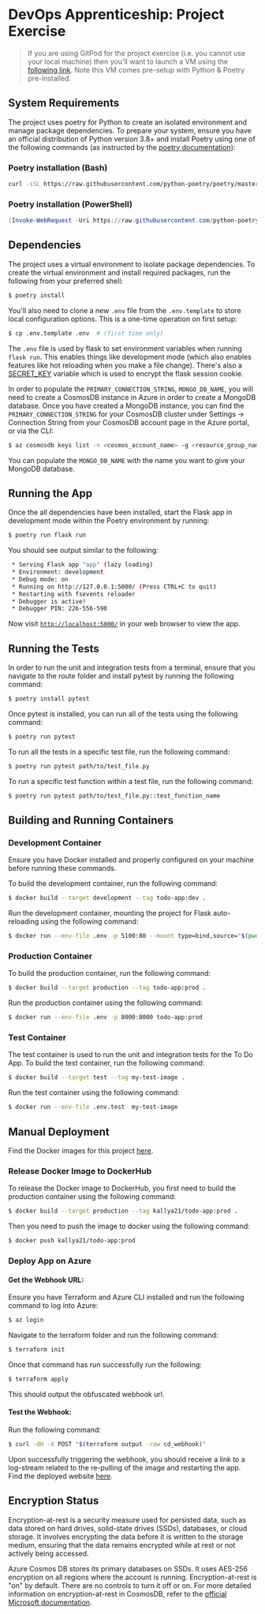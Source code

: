 # DevOps Apprenticeship: Project Exercise

> If you are using GitPod for the project exercise (i.e. you cannot use your local machine) then you'll want to launch a VM using the [following link](https://gitpod.io/#https://github.com/CorndelWithSoftwire/DevOps-Course-Starter). Note this VM comes pre-setup with Python & Poetry pre-installed.

## System Requirements

The project uses poetry for Python to create an isolated environment and manage package dependencies. To prepare your system, ensure you have an official distribution of Python version 3.8+ and install Poetry using one of the following commands (as instructed by the [poetry documentation](https://python-poetry.org/docs/#system-requirements)):

### Poetry installation (Bash)

```bash
curl -sSL https://raw.githubusercontent.com/python-poetry/poetry/master/install-poetry.py | python -
```

### Poetry installation (PowerShell)

```powershell
(Invoke-WebRequest -Uri https://raw.githubusercontent.com/python-poetry/poetry/master/install-poetry.py -UseBasicParsing).Content | python -
```

## Dependencies

The project uses a virtual environment to isolate package dependencies. To create the virtual environment and install required packages, run the following from your preferred shell:

```bash
$ poetry install
```

You'll also need to clone a new `.env` file from the `.env.template` to store local configuration options. This is a one-time operation on first setup:

```bash
$ cp .env.template .env  # (first time only)
```

The `.env` file is used by flask to set environment variables when running `flask run`. This enables things like development mode (which also enables features like hot reloading when you make a file change). There's also a [SECRET_KEY](https://flask.palletsprojects.com/en/1.1.x/config/#SECRET_KEY) variable which is used to encrypt the flask session cookie.

In order to populate the `PRIMARY_CONNECTION_STRING`, `MONGO_DB_NAME`, you will need to create a CosmosDB instance in Azure in order to create a MongoDB database. Once you have created a MongoDB instance, you can find the `PRIMARY_CONNECTION_STRING` for your CosmosDB cluster under Settings -> Connection String from your CosmosDB account page in the Azure portal, or via the CLI:
```bash
$ az cosmosdb keys list -n <cosmos_account_name> -g <resource_group_name> --type connection-strings
```
You can populate the `MONGO_DB_NAME` with the name you want to give your MongoDB database.

## Running the App

Once the all dependencies have been installed, start the Flask app in development mode within the Poetry environment by running:
```bash
$ poetry run flask run
```

You should see output similar to the following:
```bash
 * Serving Flask app "app" (lazy loading)
 * Environment: development
 * Debug mode: on
 * Running on http://127.0.0.1:5000/ (Press CTRL+C to quit)
 * Restarting with fsevents reloader
 * Debugger is active!
 * Debugger PIN: 226-556-590
```
Now visit [`http://localhost:5000/`](http://localhost:5000/) in your web browser to view the app.

## Running the Tests

In order to run the unit and integration tests from a terminal, ensure that you navigate to the route folder and install pytest by running the following command:
```bash
$ poetry install pytest
```
Once pytest is installed, you can run all of the tests using the following command:
```bash
$ poetry run pytest
```
To run all the tests in a specific test file, run the following command:
```bash
$ poetry run pytest path/to/test_file.py
```
To run a specific test function within a test file, run the following command:
```bash
$ poetry run pytest path/to/test_file.py::test_function_name
```
## Building and Running Containers

### Development Container
Ensure you have Docker installed and properly configured on your machine before running these commands.

To build the development container, run the following command:
```bash
$ docker build --target development --tag todo-app:dev .
```
Run the development container, mounting the project for Flask auto-reloading using the following command:
```bash
$ docker run --env-file .env -p 5100:80 --mount type=bind,source="$(pwd)"/todo_app,target=/app/todo_app todo-app:dev
```
### Production Container
To build the production container, run the following command:
```bash
$ docker build --target production --tag todo-app:prod .
```
Run the production container using the following command:
```bash
$ docker run --env-file .env -p 8000:8000 todo-app:prod
```
### Test Container
The test container is used to run the unit and integration tests for the To Do App. To build the test container, run the following command:
```bash
$ docker build --target test --tag my-test-image .
```
Run the test container using the following command:
```bash
$ docker run --env-file .env.test  my-test-image
```
## Manual Deployment
Find the Docker images for this project [here](https://hub.docker.com/repository/docker/kallya21/todo-app/).
### Release Docker Image to DockerHub
To release the Docker image to DockerHub, you first need to build the production container using the following command:
```bash
$ docker build --target production --tag kallya21/todo-app:prod .
```
Then you need to push the image to docker using the following command:
```bash
$ docker push kallya21/todo-app:prod
```
### Deploy App on Azure
#### Get the Webhook URL:
Ensure you have Terraform and Azure CLI installed and run the following command to log into Azure: 
```bash
$ az login
```
Navigate to the terraform folder and run the following command:
```bash
$ terraform init
```
Once that command has run successfully run the following:
```bash
$ terraform apply
```
This should output the obfuscated webhook url.
#### Test the Webhook:
Run the following command:
```bash
$ curl -dH -X POST "$(terraform output -raw cd_webhook)"
```
Upon successfully triggering the webhook, you should receive a link to a log-stream related to the re-pulling of the image and restarting the app. Find the deployed website [here](https://terraformed-ka-todoapp.azurewebsites.net/).

## Encryption Status
Encryption-at-rest is a security measure used for persisted data, such as data stored on hard drives, solid-state drives (SSDs), databases, or cloud storage. It involves encrypting the data before it is written to the storage medium, ensuring that the data remains encrypted while at rest or not actively being accessed.

Azure Cosmos DB stores its primary databases on SSDs. It uses AES-256 encryption on all regions where the account is running. Encryption-at-rest is "on" by default. There are no controls to turn it off or on. For more detailed information on encryption-at-rest in CosmosDB, refer to the [official Microsoft documentation](https://learn.microsoft.com/en-us/azure/cosmos-db/database-encryption-at-rest).